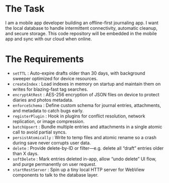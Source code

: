 # The Task

I am a mobile app developer building an offline-first journaling app. I want the local database to handle intermittent connectivity, automatic cleanup, and secure storage. This code repository will be embedded in the mobile app and sync with our cloud when online.

# The Requirements

* `setTTL` : Auto-expire drafts older than 30 days, with background sweeper optimized for device resources.
* `createIndex` : Load indexes in memory on startup and maintain them on writes for blazing-fast tag searches.
* `encryptAtRest` : AES-256 encryption of JSON files on device to protect diaries and photos metadata.
* `enforceSchema` : Define custom schema for journal entries, attachments, and metadata to catch bugs early.
* `registerPlugin` : Hook in plugins for conflict resolution, network replication, or image compression.
* `batchUpsert` : Bundle multiple entries and attachments in a single atomic call to avoid partial syncs.
* `persistAtomically` : Write to temp files and atomic rename so a crash during save never corrupts user data.
* `delete` : Provide delete-by-ID or filter—e.g. delete all “draft” entries older than X days.
* `softDelete` : Mark entries deleted in-app, allow “undo delete” UI flow, and purge permanently on user request.
* `startRestServer` : Spin up a tiny local HTTP server for WebView components to talk to the database layer.

